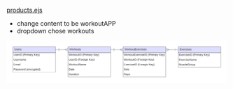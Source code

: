 [products.ejs](/views/products.ejs)
 - change content to be workoutAPP
 - dropdown chose workouts

![workoutDB diagram](https://github.com/Gaute945/workoutDB/blob/main/workoutDB%20diagram.png)
